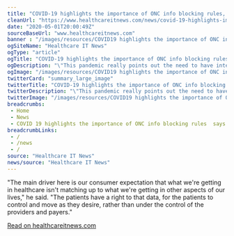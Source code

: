 ```yaml
--- 
title: "COVID-19 highlights the importance of ONC info blocking rules, says Rucker"
cleanUrl: "https://www.healthcareitnews.com/news/covid-19-highlights-importance-onc-info-blocking-rules-says-rucker"
date: "2020-05-01T20:00:49Z"
sourceBaseUrl: "www.healthcareitnews.com"
banner : "/images/resources/COVID19 highlights the importance of ONC info blocking rules says Rucker.png"
ogSiteName: "Healthcare IT News"
ogType: "article"
ogTitle: "COVID-19 highlights the importance of ONC info blocking rules, says Rucker"
ogDescription: "\"This pandemic really points out the need to have interoperability,\" said the National Coordinator for Health IT in a HIMSS20 Digital session on Thursday. \"If we'd had this rule a few years ago, we'd be in a far better spot.\""
ogImage: "/images/resources/COVID19 highlights the importance of ONC info blocking rules says Rucker.png"
twitterCard: "summary_large_image"
twitterTitle: "COVID-19 highlights the importance of ONC info blocking rules, says"
twitterDescription: "\"This pandemic really points out the need to have interoperability,\" said the National Coordinator for Health IT in a HIMSS20 Digital session on Thursday. \"If we'd had this rule a few years ago, we'd"
twitterImage: "/images/resources/COVID19 highlights the importance of ONC info blocking rules says Rucker.png"
breadcrumbs:
 - Home
 - News
 - COVID 19 highlights the importance of ONC info blocking rules  says Rucker
breadcrumbLinks:
 - / 
 - /news
 - / 
source: "Healthcare IT News"
news/source: "Healthcare IT News"
---
```

"The main driver here is our consumer expectation that what we're getting in healthcare isn't matching up to what we're getting in other aspects of our lives," he said. "The patients have a right to that data, for the patients to control and move as they desire, rather than under the control of the providers and payers."  
  
[Read on healthcareitnews.com](https://www.healthcareitnews.com/news/covid-19-highlights-importance-onc-info-blocking-rules-says-rucker)
